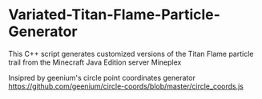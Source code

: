 # Variated-Titan-Flame-Particle-Generator
This C++ script generates customized versions of the Titan Flame particle trail from the Minecraft Java Edition server Mineplex

Insipred by geenium's circle point coordinates generator https://github.com/geenium/circle-coords/blob/master/circle_coords.js
